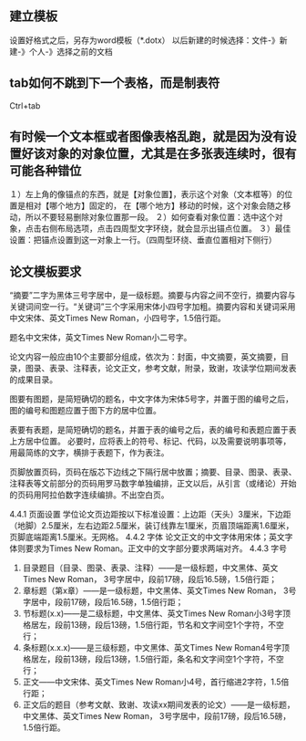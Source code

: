 ## 建立模板
设置好格式之后，另存为word模板（*.dotx）
以后新建的时候选择：文件-》新建-》个人-》选择之前的文档

## tab如何不跳到下一个表格，而是制表符
Ctrl+tab

## 有时候一个文本框或者图像表格乱跑，就是因为没有设置好该对象的对象位置，尤其是在多张表连续时，很有可能各种错位
１）左上角的像锚点的东西，就是【对象位置】，表示这个对象（文本框等）的位置是相对【哪个地方】固定的，
在【哪个地方】移动的时候，这个对象会随之移动，所以不要轻易删除对象位置那一段。
２）如何查看对象位置：选中这个对象，点击右侧布局选项，点击四周型文字环绕，就会显示出锚点位置。
３）最佳设置：把锚点设置到这一对象上一行。（四周型环绕、垂直位置相对下侧行）

## 论文模板要求

“摘要”二字为黑体三号字居中，是一级标题。摘要与内容之间不空行，摘要内容与关键词间空一行。“关键词”三个字采用宋体小四号字加粗。摘要内容和关键词采用中文宋体、英文Times New Roman，小四号字，1.5倍行距。



题名中文宋体，英文Times New Roman小二号字。

论文内容一般应由10个主要部分组成，依次为：封面，中文摘要，英文摘要，目录，图录、表录、注释表，论文正文，参考文献，附录，致谢，攻读学位期间发表的成果目录。


图要有图题，是简短确切的题名，中文字体为宋体5号字，并置于图的编号之后，图的编号和图题应置于图下方的居中位置。

表要有表题，是简短确切的题名，并置于表的编号之后，表的编号和表题应置于表上方居中位置。
必要时，应将表上的符号、标记、代码，以及需要说明事项等，用最简练的文字，横排于表题下，作为表注。

页脚放置页码，页码在版芯下边线之下隔行居中放置；摘要、目录、图录、表录、注释表等文前部分的页码用罗马数字单独编排，正文以后，从引言（或绪论）开始的页码用阿拉伯数字连续编排。不出空白页。


4.4.1 页面设置
学位论文页边距按以下标准设置：上边距（天头）3厘米，下边距（地脚）2.5厘米，左右边距2.5厘米，装订线靠左1厘米，页眉顶端距离1.6厘米，页脚底端距离1.5厘米。无网格。
4.4.2 字体
论文正文的中文字体用宋体；英文字体则要求为Times New Roman。正文中的文字部分要求两端对齐。
4.4.3 字号
1. 目录题目（目录、图录、表录、注释）——是一级标题，中文黑体、英文Times New Roman， 3号字居中，段前17磅，段后16.5磅，1.5倍行距；
2. 章标题（第x章）——是一级标题，中文黑体、英文Times New Roman， 3号字居中，段前17磅，段后16.5磅，1.5倍行距；
3. 节标题(x.x)——是二级标题，中文黑体、英文Times New Roman小3号字顶格居左，段前13磅，段后13磅，1.5倍行距，节名和文字间空1个字符，不空行；
4. 条标题(x.x.x)——是三级标题，中文黑体、英文Times New Roman4号字顶格居左，段前13磅，段后13磅，1.5倍行距，条名和文字间空1个字符，不空行；
5. 正文——中文宋体、英文Times New Roman小4号，首行缩进2字符，1.5倍行距；
6. 正文后的题目（参考文献、致谢、攻读xx期间发表的论文）——是一级标题，中文黑体、英文Times New Roman， 3号字居中，段前17磅，段后16.5磅，1.5倍行距。


